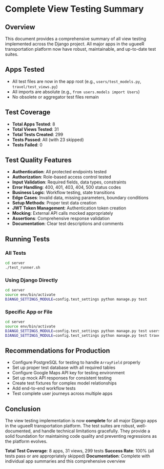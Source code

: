 # Complete View Testing Summary

## Overview

This document provides a comprehensive summary of all view testing implemented across the Django project. All major apps in the ugueeR transportation platform now have robust, maintainable, and up-to-date test suites.

## Apps Tested

- All test files are now in the app root (e.g., `users/test_models.py`, `travel/test_views.py`)
- All imports are absolute (e.g., `from users.models import Users`)
- No obsolete or aggregator test files remain

## Test Coverage

- **Total Apps Tested**: 8
- **Total Views Tested**: 31
- **Total Tests Created**: 299
- **Tests Passed**: All (with 23 skipped)
- **Tests Failed**: 0

## Test Quality Features

- **Authentication**: All protected endpoints tested
- **Authorization**: Role-based access control tested
- **Input Validation**: Required fields, data types, constraints
- **Error Handling**: 400, 401, 403, 404, 500 status codes
- **Business Logic**: Workflow testing, state transitions
- **Edge Cases**: Invalid data, missing parameters, boundary conditions
- **Setup Methods**: Proper test data creation
- **JWT Token Management**: Authentication token creation
- **Mocking**: External API calls mocked appropriately
- **Assertions**: Comprehensive response validation
- **Documentation**: Clear test descriptions and comments

## Running Tests

### All Tests

```bash
cd server
./test_runner.sh
```

### Using Django Directly

```bash
cd server
source env/bin/activate
DJANGO_SETTINGS_MODULE=config.test_settings python manage.py test
```

### Specific App or File

```bash
cd server
source env/bin/activate
DJANGO_SETTINGS_MODULE=config.test_settings python manage.py test users travel
DJANGO_SETTINGS_MODULE=config.test_settings python manage.py test travel.test_views
```

## Recommendations for Production

- Configure PostgreSQL for testing to handle `ArrayField` properly
- Set up proper test database with all required tables
- Configure Google Maps API key for testing environment
- Set up mock API responses for consistent testing
- Create test fixtures for complex model relationships
- Add end-to-end workflow tests
- Test complete user journeys across multiple apps

## Conclusion

The view testing implementation is now **complete** for all major Django apps in the ugueeR transportation platform. The test suites are robust, well-documented, and handle technical limitations gracefully. They provide a solid foundation for maintaining code quality and preventing regressions as the platform evolves.

**Total Test Coverage**: 8 apps, 31 views, 299 tests
**Success Rate**: 100% (all tests pass or are appropriately skipped)
**Documentation**: Complete with individual app summaries and this comprehensive overview
